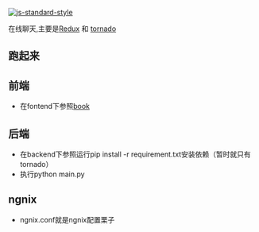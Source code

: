 [![js-standard-style](https://img.shields.io/badge/code%20style-standard-brightgreen.svg?style=flat)](http://standardjs.com/)

在线聊天,主要是[Redux](https://github.com/reactjs/redux) 和 [tornado](https://github.com/tornadoweb/tornado)
## 跑起来
## 前端
*  在fontend下参照[book](https://github.com/mynamexyy/book)
## 后端
*  在backend下参照运行pip install -r requirement.txt安装依赖（暂时就只有tornado）
*  执行python main.py
## ngnix
*  ngnix.conf就是ngnix配置栗子
